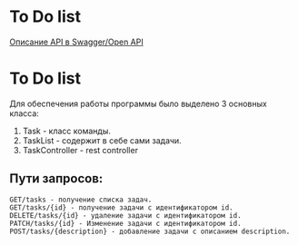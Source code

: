# To Do list

[Описание API в Swagger/Open API](https://app.swaggerhub.com/apis/V31R/ToDoList/1.0.0#/)

# To Do list

Для обеспечения работы программы было выделено 3 основных класса:
1. Task - класс команды.
2. TaskList - содержит в себе сами задачи.
3. TaskController - rest controller

## Пути запросов:
	GET/tasks - получение списка задач.
	GET/tasks/{id} - получение задачи с идентификатором id.
	DELETE/tasks/{id} - удаление задачи с идентификатором id.
	PATCH/tasks/{id} - Изменение задачи с идентификатором id.
	POST/tasks/{description} - добавление задачи с описанием description.
